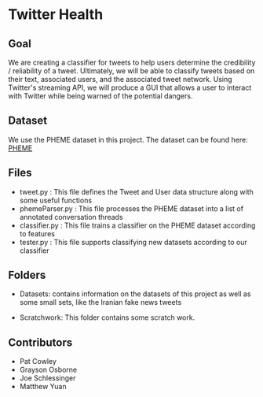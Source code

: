 # Twitter Health


## Goal
We are creating a classifier for tweets to help users determine the credibility / reliability of a tweet. Ultimately, we will be able to classify tweets based on their text, associated users, and the associated tweet network. Using Twitter's streaming API, we will produce a GUI that allows a user to interact with Twitter while being warned of the potential dangers.


## Dataset
We use the PHEME dataset in this project. The dataset can be found here: [PHEME](https://figshare.com/articles/PHEME_rumour_scheme_dataset_journalism_use_case/2068650)

## Files
- tweet.py : This file defines the Tweet and User data structure along with some useful functions
- phemeParser.py : This file processes the PHEME dataset into a list of annotated conversation threads
- classifier.py : This file trains a classifier on the PHEME dataset according to features
- tester.py : This file supports classifying new datasets according to our classifier

## Folders
- Datasets: contains information on the datasets of this project as well as some small sets, like the Iranian fake news tweets

- Scratchwork: This folder contains some scratch work.
## Contributors
- Pat Cowley
- Grayson Osborne
- Joe Schlessinger
- Matthew Yuan
